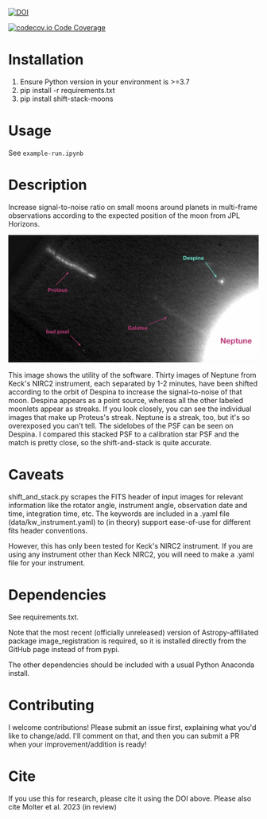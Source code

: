 [![DOI](https://zenodo.org/badge/415108491.svg)](https://zenodo.org/badge/latestdoi/415108491)

[![codecov.io Code Coverage](https://codecov.io/gh/emolter/shift_stack_moons/branch/main/graph/badge.svg)](https://codecov.io/gh/emolter/shift_stack_moons)

# Installation

1. Ensure Python version in your environment is >=3.7
2. pip install -r requirements.txt
3. pip install shift-stack-moons

# Usage

See `example-run.ipynb`

# Description
Increase signal-to-noise ratio on small moons around planets in multi-frame observations according to the expected position of the moon from JPL Horizons.

![alt text](https://github.com/emolter/shift_stack_moons/blob/main/despina_pretty_picture.jpeg?raw=true)

This image shows the utility of the software. Thirty images of Neptune from Keck's NIRC2 instrument, each separated by 1-2 minutes, have been shifted according to the orbit of Despina to increase the signal-to-noise of that moon.  Despina appears as a point source, whereas all the other labeled moonlets appear as streaks. If you look closely, you can see the individual images that make up Proteus's streak. Neptune is a streak, too, but it's so overexposed you can't tell. The sidelobes of the PSF can be seen on Despina. I compared this stacked PSF to a calibration star PSF and the match is pretty close, so the shift-and-stack is quite accurate.

# Caveats
shift_and_stack.py scrapes the FITS header of input images for relevant information like the rotator angle, instrument angle, observation date and time, integration time, etc. The keywords are included in a .yaml file (data/kw\_instrument.yaml) to (in theory) support ease-of-use for different fits header conventions.  

However, this has only been tested for Keck's NIRC2 instrument. If you are using any instrument other than Keck NIRC2, you will need to make a .yaml file for your instrument.

# Dependencies
See requirements.txt.

Note that the most recent (officially unreleased) version of Astropy-affiliated package image\_registration is required, so it is installed directly from the GitHub page instead of from pypi.

The other dependencies should be included with a usual Python Anaconda install.

# Contributing

I welcome contributions! Please submit an issue first, explaining what you'd like to change/add.  I'll comment on that, and then you can submit a PR when your improvement/addition is ready!

# Cite
If you use this for research, please cite it using the DOI above. Please also cite Molter et al. 2023 (in review)
